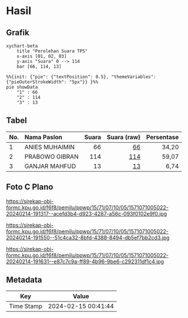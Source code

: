 # Hasil

## Grafik

```mermaid
xychart-beta
    title "Perolehan Suara TPS"
    x-axis [01, 02, 03]
    y-axis "Suara" 0 --> 114
    bar [66, 114, 13]
```

```mermaid
%%{init: {"pie": {"textPosition": 0.5}, "themeVariables": {"pieOuterStrokeWidth": "5px"}} }%%
pie showData
    "1" : 66
    "2" : 114
    "3" : 13
```

## Tabel

| No. | Nama Paslon    | Suara | Suara (raw) | Persentase |
|:--- |:-------------- | -----:| -----------:| ----------:|
| 1   | ANIES MUHAIMIN | 66    | [66][p-1]   | 34,20      |
| 2   | PRABOWO GIBRAN | 114   | [114][p-2]  | 59,07      |
| 3   | GANJAR MAHFUD  | 13    | [13][p-3]   | 6,74       |


[p-1]: https://github.com/gigit-pemilu/pemilu-2024-15-jambi/blob/main/pilpres/hitung-suara/sub/15-jambi/sub/71-kota-jambi/sub/07-kota-baru/sub/1005-kenali-asam-bawah/sub/022-tps/sub/paslon-1.txt
[p-2]: https://github.com/gigit-pemilu/pemilu-2024-15-jambi/blob/main/pilpres/hitung-suara/sub/15-jambi/sub/71-kota-jambi/sub/07-kota-baru/sub/1005-kenali-asam-bawah/sub/022-tps/sub/paslon-2.txt
[p-3]: https://github.com/gigit-pemilu/pemilu-2024-15-jambi/blob/main/pilpres/hitung-suara/sub/15-jambi/sub/71-kota-jambi/sub/07-kota-baru/sub/1005-kenali-asam-bawah/sub/022-tps/sub/paslon-3.txt

## Foto C Plano

https://sirekap-obj-formc.kpu.go.id/f6f8/pemilu/ppwp/15/71/07/10/05/1571071005022-20240214-191317--acefd3b4-d923-4287-a56c-093f0102e9f0.jpg

https://sirekap-obj-formc.kpu.go.id/f6f8/pemilu/ppwp/15/71/07/10/05/1571071005022-20240214-191550--51c4ca32-8bfd-4388-8494-db5ef7bb2cd3.jpg

https://sirekap-obj-formc.kpu.go.id/f6f8/pemilu/ppwp/15/71/07/10/05/1571071005022-20240214-191631--e87c7c9a-ff89-4b96-9be6-c292311df1c4.jpg


## Metadata

| Key        | Value               |
| ---------- | ------------------- |
| Time Stamp | 2024-02-15 00:41:44 |



